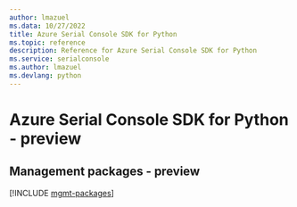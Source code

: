 ```yaml
---
author: lmazuel
ms.data: 10/27/2022
title: Azure Serial Console SDK for Python
ms.topic: reference
description: Reference for Azure Serial Console SDK for Python
ms.service: serialconsole
ms.author: lmazuel
ms.devlang: python
---
```

# Azure Serial Console SDK for Python - preview

## Management packages - preview
[!INCLUDE [mgmt-packages](serial-console-mgmt-index.md)]

